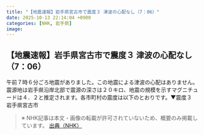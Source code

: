 ```yaml
---
title: "【地震速報】岩手県宮古市で震度３ 津波の心配なし（7：06）"
date: 2025-10-13 22:14:04 +0900
categories: [NHK, 岩手県]
image: 
---
```

## 【地震速報】岩手県宮古市で震度３ 津波の心配なし（7：06）

午前７時６分ごろ地震がありました。この地震による津波の心配はありません。震源地は岩手県沿岸北部で震源の深さは２０キロ、地震の規模を示すマグニチュードは４．２と推定されます。各市町村の震度は以下のとおりです。▼震度３ 岩手県宮古市

> ※ NHK記事は本文・画像の転載が許可されていないため、概要のみ掲載しています。
[出典（NHK）](http://www3.nhk.or.jp/news/html/20251014/k10014948671000.html)
